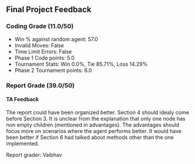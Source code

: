 ## Final Project Feedback 

### Coding Grade (11.0/50) 

 - Win % against random agent: 57.0 
 - Invalid Moves: False
 - Time Limit Errors: False
 - Phase 1 Code points: 5.0
 - Tournament Stats: Win 0.0%, Tie 85.71%, Loss 14.29%
 - Phase 2 Tournament points: 6.0

### Report Grade (39.0/50) 

#### TA Feedback 

The report could have been organized better. Section 4 should idealy come before Section 3. It is unclear from the explanation that only one node has non empty children (mentioned in advantages). The advantages should focus more on scenarios where the agent performs better. It would have been better if Section 6 had talked about methods other than the one implemented.

Report grader: Vaibhav


